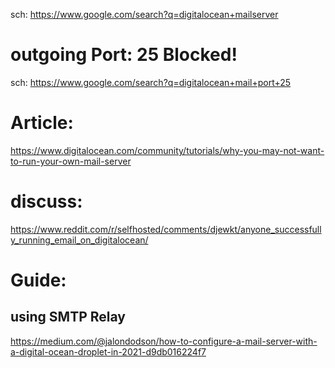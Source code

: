 sch: https://www.google.com/search?q=digitalocean+mailserver

# outgoing Port: 25 Blocked!
sch: https://www.google.com/search?q=digitalocean+mail+port+25

# Article:
https://www.digitalocean.com/community/tutorials/why-you-may-not-want-to-run-your-own-mail-server

# discuss:
https://www.reddit.com/r/selfhosted/comments/djewkt/anyone_successfully_running_email_on_digitalocean/

# Guide:
## using SMTP Relay
https://medium.com/@jalondodson/how-to-configure-a-mail-server-with-a-digital-ocean-droplet-in-2021-d9db016224f7

